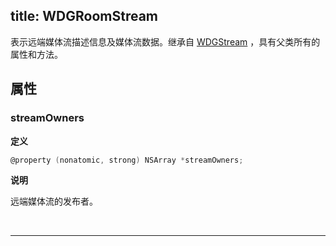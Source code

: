 title: WDGRoomStream
---

表示远端媒体流描述信息及媒体流数据。继承自 [WDGStream](/conference/iOS/api/WDGStream.html) ，具有父类所有的属性和方法。

## 属性

### streamOwners

**定义**

```objectivec
@property (nonatomic, strong) NSArray *streamOwners;
```

**说明**

远端媒体流的发布者。

</br>

---
